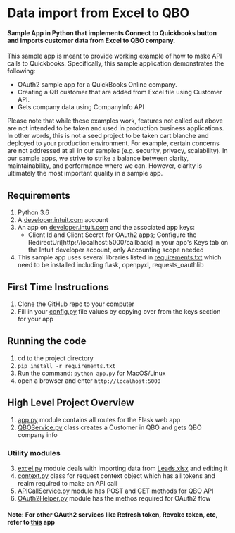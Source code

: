 # Data import from Excel to QBO
#### Sample App in Python that implements Connect to Quickbooks button and imports customer data from Excel to QBO company.

This sample app is meant to provide working example of how to make API calls to Quickbooks. Specifically, this sample application demonstrates the following:

- OAuth2 sample app for a QuickBooks Online company.
- Creating a QB customer that are added from Excel file using Customer API.
- Gets company data using CompanyInfo API

Please note that while these examples work, features not called out above are not intended to be taken and used in production business applications. In other words, this is not a seed project to be taken cart blanche and deployed to your production environment. For example, certain concerns are not addressed at all in our samples (e.g. security, privacy, scalability). In our sample apps, we strive to strike a balance between clarity, maintainability, and performance where we can. However, clarity is ultimately the most important quality in a sample app.

## Requirements
1. Python 3.6
2. A [developer.intuit.com](https://developer.intuit.com/) account
3. An app on [developer.intuit.com](https://developer.intuit.com/) and the associated app keys:  
    - Client Id and Client Secret for OAuth2 apps; Configure the RedirectUri[http://localhost:5000/callback] in your app's Keys tab on the Intuit developer account, only Accounting scope needed  
4. This sample app uses several libraries listed in [requirements.txt](requirements.txt) which need to be installed including flask, openpyxl, requests_oauthlib  

## First Time Instructions
1. Clone the GitHub repo to your computer
2. Fill in your [config.py](config.py) file values by copying over from the keys section for your app

## Running the code
1. cd to the project directory
2. ```pip install -r requirements.txt```
3. Run the command: ```python app.py``` for MacOS/Linux 
4. open a browser and enter ```http://localhost:5000``` 

## High Level Project Overview

1. [app.py](app.py) module contains all routes for the Flask web app
2. [QBOService.py](QBOService.py) class creates a Customer in QBO and gets QBO company info

### Utility modules
3. [excel.py](utils/excel.py) module deals with importing data from [Leads.xlsx](Leads.xlsx) and editing it
4. [context.py](utils/context.py) class for request context object which has all tokens and realm required to make an API call
5. [APICallService.py](utils/APICallService.py) module has POST and GET methods for QBO API
6. [OAuth2Helper.py](utils/OAuth2Helper.py) module has the methos required for OAuth2 flow

#### Note: For other OAuth2 services like Refresh token, Revoke token, etc, refer to [this](https://github.com/IntuitDeveloper/OAuth2PythonSampleApp) app

[ss1]: https://help.developer.intuit.com/s/samplefeedback?cid=9010&repoName=SampleApp-QuickBooksV3API-Python
